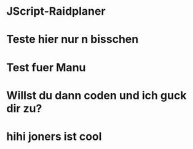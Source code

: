 # JScript-Raidplaner
# Teste hier nur n bisschen
# Test fuer Manu
# Willst du dann coden und ich guck dir zu?

# hihi joners ist cool